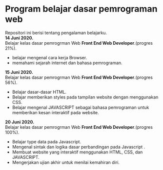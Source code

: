 # Program belajar dasar pemrograman web
Repositori ini berisi tentang pengalaman belajarku.<br>
**14 Juni 2020.**  
Belajar kelas dasar pemrogrman Web **Front End Web Developer**.(progres 21%).
* belajar mengenal cara kerja Browser.
* memahami sejarah internet dan bahasa pemrograman.

**15 Juni 2020.**    
Belajar kelas dasar pemrogrman Web **Front End Web Developer**.(progres  56%).
* Belajar dasar-dasar HTML.
* Belajar memberikan styles pada tampilan website dengan menggunakan CSS.
* Belajar mengenal JAVASCRIPT sebagai bahasa pemrograman untuk memberikan kesan interaktif pada website.

**20 Juni 2020.**   
Belajar kelas dasar pemrogrman Web **Front End Web Developer**.(progres 100%).
* Belajar type data pada Javascript.
* Mengenal sintak dan logika dasar perbandingan pada Javascript .
* Membuat website yang interaktif menggunakan HTML, CSS, dan JAVASCRIPT.
* Mengerjakan ujian akhir untuk menilai kemahiran diri.
